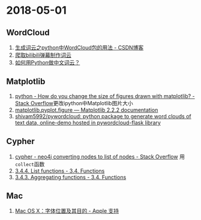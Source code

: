 # 2018-05-01

## WordCloud
1. [生成词云之python中WordCloud包的用法 - CSDN博客](https://blog.csdn.net/u010309756/article/details/67637930)
2. [爬取bilibili弹幕制作词云](https://zhuanlan.zhihu.com/p/26534539)
3. [如何用Python做中文词云？](https://zhuanlan.zhihu.com/p/28954970)

## Matplotlib
1. [python - How do you change the size of figures drawn with matplotlib? - Stack Overflow](https://stackoverflow.com/questions/332289/how-do-you-change-the-size-of-figures-drawn-with-matplotlib)更改ipython中Matplotlib图片大小
2. [matplotlib.pyplot.figure — Matplotlib 2.2.2 documentation](https://matplotlib.org/api/_as_gen/matplotlib.pyplot.figure.html#matplotlib.pyplot.figure)
3. [shivam5992/pywordcloud: python package to generate word clouds of text data, online-demo hosted in pywordcloud-flask library](https://github.com/shivam5992/pywordcloud)

## Cypher
1. [cypher - neo4j converting nodes to list of nodes - Stack Overflow](https://stackoverflow.com/questions/38808540/neo4j-converting-nodes-to-list-of-nodes)  用`collect`函数
2. [3.4.4. List functions - 3.4. Functions](https://neo4j.com/docs/developer-manual/current/cypher/functions/list/)
3. [3.4.3. Aggregating functions - 3.4. Functions](https://neo4j.com/docs/developer-manual/current/cypher/functions/aggregating/#functions-collect)

## Mac
1. [Mac OS X：字体位置及其目的 - Apple 支持](https://support.apple.com/zh-cn/HT201722)
